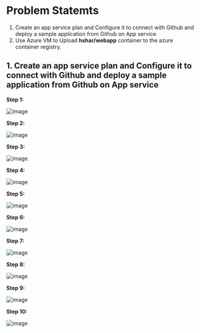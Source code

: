 
# Problem Statemts
  1. Create an app service plan and Configure it to connect with Github and deploy a sample application from Github on App service
  2. Use Azure VM to Upload **hshar/webapp** container to the azure container registry. 

## 1. Create an app service plan and Configure it to connect with Github and deploy a sample application from Github on App service

  **Step 1:** 
  
  ![image](https://user-images.githubusercontent.com/46291282/126352018-3daadbc9-5fd2-4f15-a691-724aad1ba8f5.png)
  
  **Step 2:**
  
  ![image](https://user-images.githubusercontent.com/46291282/126352102-f9601ff0-8982-4bfe-bd40-899e414e9be6.png)
  
  **Step 3:**
  
  ![image](https://user-images.githubusercontent.com/46291282/126352207-4efe94a2-348d-464e-963a-56c15dacc0cb.png)
  
  **Step 4:**
  
  ![image](https://user-images.githubusercontent.com/46291282/126352328-8c148dbe-d41e-443b-8f52-77b1e5149a39.png)
  
  **Step 5:**
  
  ![image](https://user-images.githubusercontent.com/46291282/126352408-6c074dc8-518d-403d-8178-d2993acb57de.png)
  
  
  **Step 6:**
  
  ![image](https://user-images.githubusercontent.com/46291282/126352510-0bed3a8a-16b0-4d0f-9873-6bd2dfe1bea9.png)
  
  **Step 7:**
  
  ![image](https://user-images.githubusercontent.com/46291282/126352597-f677541d-65e4-4601-a9c0-7314a6ad3305.png)
  
   **Step 8:**
   
   ![image](https://user-images.githubusercontent.com/46291282/126352691-1882318f-c3a2-45a4-8a53-5998d615864d.png)
   
   **Step 9:**
   
   ![image](https://user-images.githubusercontent.com/46291282/126352735-803eba16-0f16-4a42-aed6-1a1c53ac995d.png)
   
   **Step 10:**
   
   ![image](https://user-images.githubusercontent.com/46291282/126352887-94bc6ce2-7d07-485e-a37c-191936d469f0.png)

   
   

   

   
   

  
  

  
  
  
  

  
  

  
  

  
  
  

  
  

